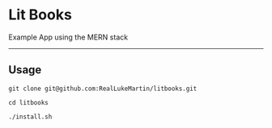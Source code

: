 # Lit Books

Example App using the MERN stack

---

## Usage

`git clone git@github.com:RealLukeMartin/litbooks.git`

`cd litbooks`

`./install.sh`